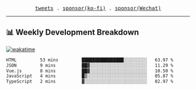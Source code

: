 <p align="center">
  <samp>
    <a href="https://twitter.com/everfu8">tweets</a> .
    <a href="https://ko-fi.com/everfu">sponsor(ko-fi)</a> . 
    <a href="https://s3.qjqq.cn/47/663742bac8e52.webp!color">sponsor(Wechat)</a>
  </samp>
</p>

---

## 📊 Weekly Development Breakdown

[![wakatime](https://wakatime.com/badge/user/0fcef314-a9cd-4509-9880-5cdb2158a775.svg)](https://wakatime.com/@0fcef314-a9cd-4509-9880-5cdb2158a775)

<!--START_SECTION:waka-->

```txt
HTML         53 mins         ████████████████░░░░░░░░░   63.97 %
JSON         9 mins          ██▓░░░░░░░░░░░░░░░░░░░░░░   11.29 %
Vue.js       8 mins          ██▓░░░░░░░░░░░░░░░░░░░░░░   10.50 %
JavaScript   4 mins          █▒░░░░░░░░░░░░░░░░░░░░░░░   05.87 %
TypeScript   2 mins          ▓░░░░░░░░░░░░░░░░░░░░░░░░   02.97 %
```

<!--END_SECTION:waka-->
